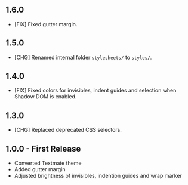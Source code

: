 ## 1.6.0

* [FIX] Fixed gutter margin.


## 1.5.0

* [CHG] Renamed internal folder `stylesheets/` to `styles/`.


## 1.4.0

* [FIX] Fixed colors for invisibles, indent guides and selection when Shadow DOM
  is enabled.


## 1.3.0

* [CHG] Replaced deprecated CSS selectors.


## 1.0.0 - First Release

* Converted Textmate theme
* Added gutter margin
* Adjusted brightness of invisibles, indention guides and wrap marker
